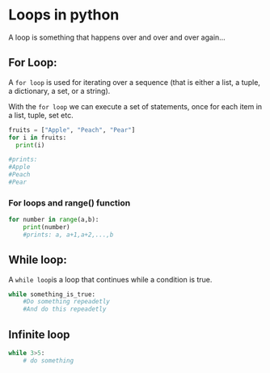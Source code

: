 # Loops in python
A loop is something that happens over and over and over again...
## For Loop:
A `for loop` is used for iterating over a sequence (that is either a list, a tuple, a dictionary, a set, or a string).

With the `for loop` we can execute a set of statements, once for each item in a list, tuple, set etc.
``` python
fruits = ["Apple", "Peach", "Pear"]
for i in fruits:
  print(i)

#prints:
#Apple
#Peach
#Pear
```
### For loops and range() function
```python
for number in range(a,b):
	print(number)
	#prints: a, a+1,a+2,...,b 
```
## While loop:
A `while loop`is a loop that continues while a condition is true.

``` python
while something_is_true:
    #Do something repeadetly
    #And do this repeadetly
```

## Infinite loop
``` python
while 3>5:
	# do something
```






